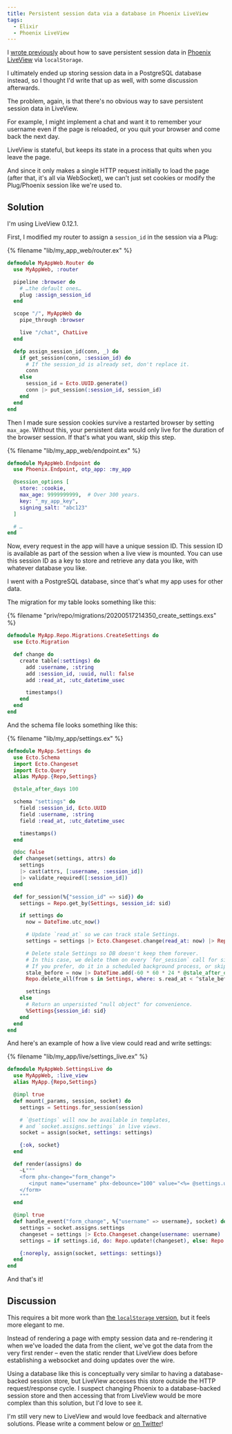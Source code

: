 ```yaml
---
title: Persistent session data via a database in Phoenix LiveView
tags:
  - Elixir
  - Phoenix LiveView
---
```


I [wrote previously](/2020/05/persistent-session-data-via-localstorage-in-phoenix-liveview) about how to save persistent session data in [Phoenix LiveView](https://github.com/phoenixframework/phoenix_live_view) via `localStorage`.

I ultimately ended up storing session data in a PostgreSQL database instead, so I thought I'd write that up as well, with some discussion afterwards.

The problem, again, is that there's no obvious way to save persistent session data in LiveView.

For example, I might implement a chat and want it to remember your username even if the page is reloaded, or you quit your browser and come back the next day.

LiveView is stateful, but keeps its state in a process that quits when you leave the page.

And since it only makes a single HTTP request initially to load the page (after that, it's all via WebSocket), we can't just set cookies or modify the Plug/Phoenix session like we're used to.


## Solution

I'm using LiveView 0.12.1.

First, I modified my router to assign a `session_id` in the session via a Plug:

{% filename "lib/my_app_web/router.ex" %}
``` elixir
defmodule MyAppWeb.Router do
  use MyAppWeb, :router

  pipeline :browser do
    # …the default ones…
    plug :assign_session_id
  end

  scope "/", MyAppWeb do
    pipe_through :browser

    live "/chat", ChatLive
  end

  defp assign_session_id(conn, _) do
    if get_session(conn, :session_id) do
      # If the session_id is already set, don't replace it.
      conn
    else
      session_id = Ecto.UUID.generate()
      conn |> put_session(:session_id, session_id)
    end
  end
end
```

Then I made sure session cookies survive a restarted browser by setting `max_age`. Without this, your persistent data would only live for the duration of the browser session. If that's what you want, skip this step.

{% filename "lib/my_app_web/endpoint.ex" %}
``` elixir
defmodule MyAppWeb.Endpoint do
  use Phoenix.Endpoint, otp_app: :my_app

  @session_options [
    store: :cookie,
    max_age: 9999999999,  # Over 300 years.
    key: "_my_app_key",
    signing_salt: "abc123"
  ]

  # …
end
```

Now, every request in the app will have a unique session ID. This session ID is available as part of the session when a live view is mounted. You can use this session ID as a key to store and retrieve any data you like, with whatever database you like.

I went with a PostgreSQL database, since that's what my app uses for other data.

The migration for my table looks something like this:

{% filename "priv/repo/migrations/20200517214350_create_settings.exs" %}
``` elixir
defmodule MyApp.Repo.Migrations.CreateSettings do
  use Ecto.Migration

  def change do
    create table(:settings) do
      add :username, :string
      add :session_id, :uuid, null: false
      add :read_at, :utc_datetime_usec

      timestamps()
    end
  end
end
```

And the schema file looks something like this:

{% filename "lib/my_app/settings.ex" %}
``` elixir
defmodule MyApp.Settings do
  use Ecto.Schema
  import Ecto.Changeset
  import Ecto.Query
  alias MyApp.{Repo,Settings}

  @stale_after_days 100

  schema "settings" do
    field :session_id, Ecto.UUID
    field :username, :string
    field :read_at, :utc_datetime_usec

    timestamps()
  end

  @doc false
  def changeset(settings, attrs) do
    settings
    |> cast(attrs, [:username, :session_id])
    |> validate_required([:session_id])
  end

  def for_session(%{"session_id" => sid}) do
    settings = Repo.get_by(Settings, session_id: sid)

    if settings do
      now = DateTime.utc_now()

      # Update `read_at` so we can track stale Settings.
      settings = settings |> Ecto.Changeset.change(read_at: now) |> Repo.update!

      # Delete stale Settings so DB doesn't keep them forever.
      # In this case, we delete them on every `for_session` call for simplicity.
      # If you prefer, do it in a scheduled background process, or skip it entirely.
      stale_before = now |> DateTime.add(-60 * 60 * 24 * @stale_after_days, :second)
      Repo.delete_all(from s in Settings, where: s.read_at < ^stale_before)

      settings
    else
      # Return an unpersisted "null object" for convenience.
      %Settings{session_id: sid}
    end
  end
end
```

And here's an example of how a live view could read and write settings:

{% filename "lib/my_app/live/settings_live.ex" %}
``` elixir
defmodule MyAppWeb.SettingsLive do
  use MyAppWeb, :live_view
  alias MyApp.{Repo,Settings}

  @impl true
  def mount(_params, session, socket) do
    settings = Settings.for_session(session)

    # `@settings` will now be available in templates,
    # and `socket.assigns.settings` in live views.
    socket = assign(socket, settings: settings)

    {:ok, socket}
  end

  def render(assigns) do
    ~L"""
    <form phx-change="form_change">
       <input name="username" phx-debounce="100" value="<%= @settings.username %>" />
    </form>
    """
  end

  @impl true
  def handle_event("form_change", %{"username" => username}, socket) do
    settings = socket.assigns.settings
    changeset = settings |> Ecto.Changeset.change(username: username)
    settings = if settings.id, do: Repo.update!(changeset), else: Repo.insert!(changeset)

    {:noreply, assign(socket, settings: settings)}
  end
end
```

And that's it!


## Discussion

This requires a bit more work than [the `localStorage` version](/2020/05/persistent-session-data-via-localstorage-in-phoenix-liveview), but it feels more elegant to me.

Instead of rendering a page with empty session data and re-rendering it when we've loaded the data from the client, we've got the data from the very first render – even the static render that LiveView does before establishing a websocket and doing updates over the wire.

Using a database like this is conceptually very similar to having a database-backed session store, but LiveView accesses this store outside the HTTP request/response cycle. I suspect changing Phoenix to a database-backed session store and then accessing that from LiveView would be more complex than this solution, but I'd love to see it.

I'm still very new to LiveView and would love feedback and alternative solutions. Please write a comment below or [on Twitter](https://twitter.com/henrik)!
